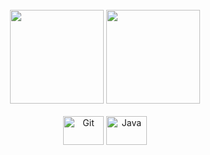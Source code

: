 <div align="center"><br>
  
  <a href="https://github.com/daawch"> 
  <img height="150em" src="https://github-readme-stats.vercel.app/api?username=daawch&show_icons=true&theme=cobalt&include_all_commits=true&count_private=false"/></a>  
  <img height="150em" src="https://github-readme-stats.vercel.app/api/top-langs/?username=daawch&layout=compact&langs_count=7&theme=cobalt"/>
  
</div>

<div align="center"><br>
  
<img src="https://cdn.jsdelivr.net/gh/devicons/devicon/icons/git/git-original.svg" alt="Git" height="46" width="65" align="center">  
<img src="https://cdn.jsdelivr.net/gh/devicons/devicon/icons/java/java-original.svg" alt="Java" height="46" width="65" align="center">
  
